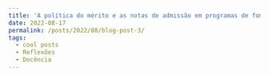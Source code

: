```yaml
---
title: 'A política do mérito e as notas de admissão em programas de fomento'
date: 2022-08-17
permalink: /posts/2022/08/blog-post-3/
tags:
  - cool posts
  - Reflexões
  - Docência
---
```



<!-- ====== -->

<!-- ======  -->


